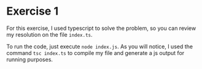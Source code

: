 # Exercise 1

For this exercise, I used typescript to solve the problem, so you can review my resolution on the file `index.ts`.

To run the code, just execute `node index.js`. As you will notice, I used the command `tsc index.ts` to compile my file and generate a js output for running purposes.
